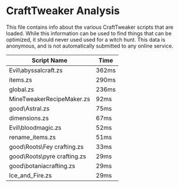 # CraftTweaker Analysis

This file contains info about the various CraftTweaker scripts that are loaded.
While this information can be used to find things that can be optimized, it
should never used used for a witch hunt. This data is anonymous, and is not
automatically submitted to any online service.

| Script Name                 | Time  |
|-----------------------------|-------|
| Evil\abyssalcraft.zs        | 362ms |
| items.zs                    | 290ms |
| global.zs                   | 236ms |
| MineTweakerRecipeMaker.zs   | 92ms  |
| good\Astral.zs              | 75ms  |
| dimensions.zs               | 67ms  |
| Evil\bloodmagic.zs          | 52ms  |
| rename_items.zs             | 51ms  |
| good\Roots\Fey crafting.zs  | 33ms  |
| good\Roots\pyre crafting.zs | 29ms  |
| good\botaniacrafting.zs     | 29ms  |
| Ice_and_Fire.zs             | 29ms  |
